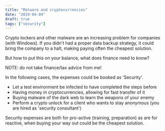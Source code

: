 ```yaml
---
title: "Malware and cryptocurrencies"
date: "2019-04-04"
draft: true
tags: ["security"]
---
```


Crypto lockers and other malware are an increasing problem
for companies (with Windows).
If you didn't had a proper data backup strategy,
it could bring the company to a halt,
making paying often the cheapest solution.


But how to put this on your balance,
what does finance need to know?

NOTE: do not take finance/tax advice from me!

In the following cases,
the expenses could be booked as 'Security'.

+ Let a test environment be infected to have completed the steps before
+ Having money in cryptocurrencies, allowing for fast transfer of it
+ Buying malware of the dark web to learn the weapons of your enemy
+ Perform a crypto unlock for a client who wants to stay anonymous (you are hired as 'security consultant')

Security expenses are both for pro-active (training, preparation)
as are for reactive,
when buying your way out could be the cheapest solution.

